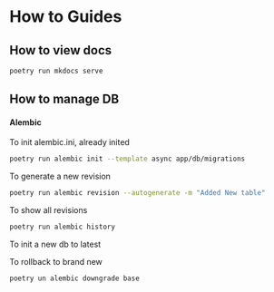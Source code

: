 # How to Guides

## How to view docs

```bash
poetry run mkdocs serve
```

## How to manage DB

#### Alembic
To init alembic.ini, already inited
```bash
poetry run alembic init --template async app/db/migrations
```

To generate a new revision

```bash
poetry run alembic revision --autogenerate -m "Added New table"
```

To show all revisions
```bash
poetry run alembic history
```

To init a new db to latest


To rollback to brand new
```bash
poetry un alembic downgrade base
```